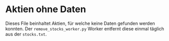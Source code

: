 # Aktien ohne Daten

Dieses File beinhaltet Aktien, für welche keine Daten gefunden werden konnten. 
Der `remove_stocks_worker.py` Worker entfernt diese einmal täglich aus der `stocks.txt`.
